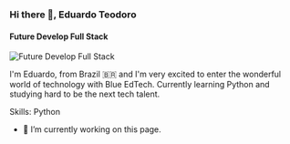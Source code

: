 ### Hi there 👋, Eduardo Teodoro
#### Future Develop Full Stack
![Future Develop Full Stack](https://www.canva.com/design/DAEd7QM3-gk/OytiDey7ENSqR2Pi5q60wA/edit)

I'm Eduardo, from Brazil 🇧🇷 and I'm very excited to enter the wonderful world of technology with Blue EdTech. Currently learning Python and studying hard to be the next tech talent.

Skills: Python

- 🔭 I’m currently working on this page. 
